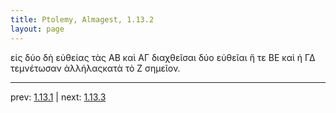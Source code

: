 ```yaml
---
title: Ptolemy, Almagest, 1.13.2
layout: page
---
```


εἰς δύο δὴ εὐθείας τὰς ΑΒ καὶ ΑΓ διαχθεῖσαι δύο εὐθεῖαι ἥ τε ΒΕ καὶ ἡ ΓΔ τεμνέτωσαν ἀλλήλαςκατὰ τὸ Ζ σημεῖον.

---

prev: [1.13.1](../1.13.1/) | next: [1.13.3](../1.13.3/)

